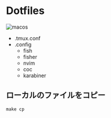 # Dotfiles

![macos](https://github.com/ramenjuniti/dotfiles/workflows/macos/badge.svg)

* .tmux.conf
* .config
    * fish
    * fisher
    * nvim
    * coc
    * karabiner

## ローカルのファイルをコピー
```
make cp
```
